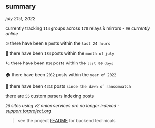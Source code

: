 
## summary
_july 21st, 2022_

currently tracking `114` groups across `170` relays & mirrors - _`66` currently online_

⏲ there have been `6` posts within the `last 24 hours`

🦈 there have been `184` posts within the `month of july`

🪐 there have been `816` posts within the `last 90 days`

🏚 there have been `2032` posts within the `year of 2022`

🦕 there have been `4318` posts `since the dawn of ransomwatch`

there are `55` custom parsers indexing posts

_`20` sites using v2 onion services are no longer indexed - [support.torproject.org](https://support.torproject.org/onionservices/v2-deprecation/)_

> see the project [README](https://github.com/joshhighet/ransomwatch#ransomwatch--) for backend technicals
